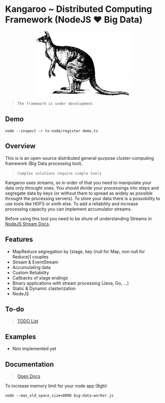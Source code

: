 # Kangaroo ~ Distributed Computing Framework (NodeJS :heart: Big Data)

<p align="center">
  <img width="300" src="./logo.svg">
</p>

> `The framework is under development`

## Demo

```
node --inspect -r ts-node/register demo.ts
```

## Overview

This is is an open-source distributed general-purpose cluster-computing framework (Big Data processing tool).

> `Complex solutions require simple tools`

Kangaroo uses streams, so in order of that you need to manipulate your data only throught ones. You should divide your processings into steps and segregate data by keys (or without them to spread as widely as possible throught the processing servers). To store your data there is a possobility to use tools like HDFS or smth else. To add a reliability and increase processing capacity you can implement accumulator streams.

Before using this tool you need to be shure of understanding Streams in [NodeJS Stream Docs](https://nodejs.org/api/stream.html).

## Features

  - MapReduce segregation by [stage, key (null for Map, non null for Reduce)] couples
  - Stream & EventStream
  - Accumulating data
  - Custom Reliability
  - Callbacks of stage endings
  - Binary applications with stream processing (Java, Go, ...)
  - Static & Dynamic clasterization
  - NodeJS

## To-do

> [TODO List](./readme.todo)

## Examples

  - Non implemented yet

## Documentation

> [Open Docs](./docs/index.md)

To increase memory limit for your node app (8gb):
```
node --max_old_space_size=8000 big-data-worker.js
```
